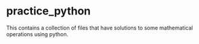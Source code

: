 # practice_python
This contains a collection of files that have solutions to some mathematical operations using python.
